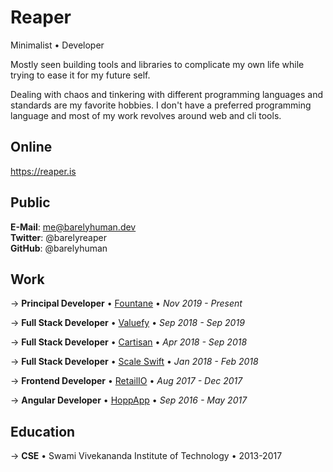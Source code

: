
<script src="https://unpkg.com/alpinejs" defer></script>
<template x-data="{}" x-if="true">
    <div class="flex justify-end">
        <a href="#" class="noprint" @click="window.print()">Print</a>
    </div>
</template>



# Reaper

Minimalist • Developer

Mostly seen building tools and libraries to complicate my own life while trying
to ease it for my future self.

Dealing with chaos and tinkering with different programming languages and
standards are my favorite hobbies. I don't have a preferred programming language
and most of my work revolves around web and cli tools.

## Online

https://reaper.is

## Public

**E-Mail**: me@barelyhuman.dev\
**Twitter**: @barelyreaper\
**GitHub**: @barelyhuman

## Work

&rarr; **Principal Developer** &bull; [Fountane](https://fountane.com/) &bull;
_Nov 2019 - Present_

&rarr; **Full Stack Developer** &bull; [Valuefy](https://valuefy.com/) &bull;
_Sep 2018 - Sep 2019_

&rarr; **Full Stack Developer** &bull; [Cartisan](https://wearexenon.com/)
&bull; _Apr 2018 - Sep 2018_

&rarr; **Full Stack Developer** &bull;
[Scale Swift](https://www.scaleswift.com/) &bull; _Jan 2018 - Feb 2018_

&rarr; **Frontend Developer** &bull; [RetailIO](https://retailio.in/) &bull;
_Aug 2017 - Dec 2017_

&rarr; **Angular Developer** &bull; [HoppApp](https://www.hoppapp.com/) &bull;
_Sep 2016 - May 2017_

## Education

&rarr; **CSE** &bull; Swami Vivekananda Institute of Technology &bull; 2013-2017


